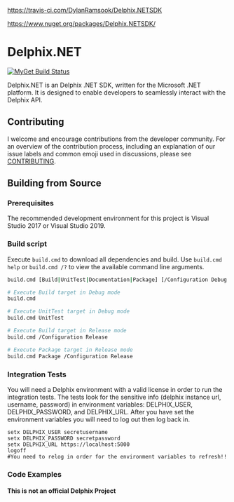 https://travis-ci.com/DylanRamsook/Delphix.NETSDK

https://www.nuget.org/packages/Delphix.NETSDK/



# Delphix.NET

[![MyGet Build Status](buildstatusIdentifier)](https://www.myget.org/)

Delphix.NET is an Delphix .NET SDK, written for the Microsoft .NET platform.  It is designed to enable developers to seamlessly interact with the Delphix API.

## Contributing

I welcome and encourage contributions from the developer community. For an overview of the contribution process,
including an explanation of our issue labels and common emoji used in discussions, please see
[CONTRIBUTING](CONTRIBUTING.md).

## Building from Source

### Prerequisites

The recommended development environment for this project is Visual Studio 2017 or Visual Studio 2019.
### Build script

Execute `build.cmd` to download all dependencies and build. Use `build.cmd help` or `build.cmd /?` to view the available command line arguments.

```bash
build.cmd [Build|UnitTest|Documentation|Package] [/Configuration Debug|Release]

# Execute Build target in Debug mode
build.cmd

# Execute UnitTest target in Debug mode
build.cmd UnitTest

# Execute Build target in Release mode
build.cmd /Configuration Release

# Execute Package target in Release mode
build.cmd Package /Configuration Release
```

### Integration Tests
You will need a Delphix environment with a valid license in order to run the integration tests. The tests look for the sensitive info (delphix instance url, username, password) in environment variables: DELPHIX_USER, DELPHIX_PASSWORD, and DELPHIX_URL. After you have set the environment variables you will need to log out then log back in.

```batchfile
setx DELPHIX_USER secretusername
setx DELPHIX_PASSWORD secretpassword
setx DELPHIX_URL https://localhost:5000
logoff
#You need to relog in order for the environment variables to refresh!!
```

### Code Examples



#### This is not an official Delphix Project
